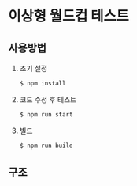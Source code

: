 # 이상형 월드컵 테스트

## 사용방법

1. 초기 설정

    ```bash
    $ npm install
    ```

2. 코드 수정 후 테스트

    ```bash
    $ npm run start
    ```

3. 빌드

    ```bash
    $ npm run build
    ```
    

## 구조

